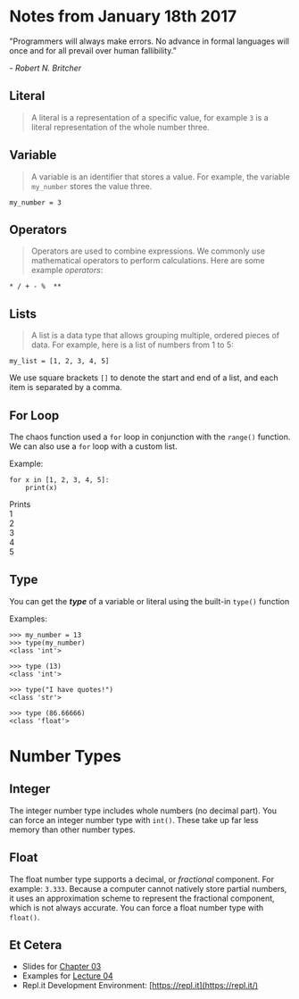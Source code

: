 # Notes from January 18th 2017
"Programmers will always make errors. No advance in formal languages will once and for all prevail over human fallibility.”

<cite>- Robert N. Britcher</cite>

## Literal
> A literal is a representation of a specific value, for example `3` is a literal representation of the whole number three.

## Variable
> A variable is an identifier that stores a value. For example, the variable `my_number` stores the value three.

    my_number = 3
    
## Operators
> Operators are used to combine expressions. We commonly use mathematical operators to perform calculations. Here are some example *operators*:

    * / + - %  **

## Lists
> A list is a data type that allows grouping multiple, ordered pieces of data. For example, here is a list of numbers from 1 to 5:

    my_list = [1, 2, 3, 4, 5]

We use square brackets `[]` to denote the start and end of a list, and each item is separated by a comma.

## For Loop
The chaos function used a `for` loop in conjunction with the `range()` function. We can also use a `for` loop with a custom list.

Example:

    for x in [1, 2, 3, 4, 5]:
        print(x)

Prints<br>
1<br>
2<br>
3<br>
4<br>
5<br>

## Type
You can get the ***type*** of a variable or literal using the built-in `type()` function

Examples:

    >>> my_number = 13
    >>> type(my_number)
    <class 'int'>
    
    >>> type (13)
    <class 'int'>
    
    >>> type("I have quotes!")
    <class 'str'>
    
    >>> type (86.66666)
    <class 'float'>

# Number Types

## Integer
The integer number type includes whole numbers (no decimal part). You can force an integer number type with `int()`. These take up far less memory than other number types.

## Float
The float number type supports a decimal, or *fractional* component. For example: `3.333`. Because a computer cannot natively store partial numbers, it uses an approximation scheme to represent the fractional component, which is not always accurate. You can force a float number type with `float()`.

## Et Cetera
* Slides for [Chapter 03](http://mcsp.wartburg.edu/zelle/python/ppics3/slides/Chapter03.pptx)
* Examples for [Lecture 04](../examples/lecture04.py)
* Repl.it Development Environment: [https://repl.it](https://repl.it/)